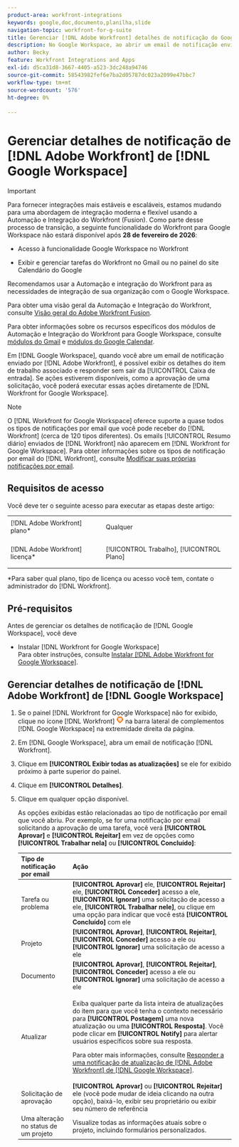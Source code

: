 ```yaml
---
product-area: workfront-integrations
keywords: google,doc,documento,planilha,slide
navigation-topic: workfront-for-g-suite
title: Gerenciar [!DNL Adobe Workfront] detalhes de notificação do Google Workspace
description: No Google Workspace, ao abrir um email de notificação enviado pelo Adobe [!DNL Workfront] , você poderá exibir os detalhes do item de trabalho associado e responder sem sair da Caixa de Entrada. Se as ações estiverem disponíveis, como a aprovação de uma solicitação, você poderá executar essas ações diretamente do Workfront para o Google Workspace.
author: Becky
feature: Workfront Integrations and Apps
exl-id: d5ca31d8-3667-4405-a523-3dc248a94746
source-git-commit: 58543982fef6e7ba2d05787dc023a2099e47bbc7
workflow-type: tm+mt
source-wordcount: '576'
ht-degree: 0%

---
```


# Gerenciar detalhes de notificação de [!DNL Adobe Workfront] de [!DNL Google Workspace]

>[!IMPORTANT]
>
>Para fornecer integrações mais estáveis e escaláveis, estamos mudando para uma abordagem de integração moderna e flexível usando a Automação e Integração do Workfront (Fusion). Como parte desse processo de transição, a seguinte funcionalidade do Workfront para Google Workspace não estará disponível após **28 de fevereiro de 2026**:
>
>* Acesso à funcionalidade Google Workspace no Workfront
>
>* Exibir e gerenciar tarefas do Workfront no Gmail ou no painel do site Calendário do Google
>
>Recomendamos usar a Automação e integração do Workfront para as necessidades de integração de sua organização com o Google Workspace.
>
>Para obter uma visão geral da Automação e Integração do Workfront, consulte [Visão geral do Adobe Workfront Fusion](https://experienceleague.adobe.com/pt-br/docs/workfront-fusion/using/get-started-with-fusion/understand-workfront-fusion/workfront-fusion-overview).
>
>Para obter informações sobre os recursos específicos dos módulos de Automação e Integração do Workfront para Google Workspace, consulte [módulos do Gmail](https://experienceleague.adobe.com/pt-br/docs/workfront-fusion/using/references/apps-and-their-modules/third-party-app-connectors/gmail-modules) e [módulos do Google Calendar](https://experienceleague.adobe.com/pt-br/docs/workfront-fusion/using/references/apps-and-their-modules/third-party-app-connectors/google-calendar-modules).

Em [!DNL Google Workspace], quando você abre um email de notificação enviado por [!DNL Adobe Workfront], é possível exibir os detalhes do item de trabalho associado e responder sem sair da [!UICONTROL Caixa de entrada]. Se ações estiverem disponíveis, como a aprovação de uma solicitação, você poderá executar essas ações diretamente de [!DNL Workfront for Google Workspace].

>[!NOTE]
>
> O [!DNL Workfront for Google Workspace] oferece suporte a quase todos os tipos de notificações por email que você pode receber do [!DNL Workfront] (cerca de 120 tipos diferentes). Os emails [!UICONTROL Resumo diário] enviados de [!DNL Workfront] não aparecem em [!DNL Workfront for Google Workspace]. Para obter informações sobre os tipos de notificação por email do [!DNL Workfront], consulte [Modificar suas próprias notificações por email](../../workfront-basics/using-notifications/activate-or-deactivate-your-own-event-notifications.md).

## Requisitos de acesso

Você deve ter o seguinte acesso para executar as etapas deste artigo:

<table style="table-layout:auto"> 
 <col> 
 <col> 
 <tbody> 
  <tr> 
   <td role="rowheader">[!DNL Adobe Workfront] plano*</td> 
   <td> <p>Qualquer</p> </td> 
  </tr> 
  <tr> 
   <td role="rowheader">[!DNL Adobe Workfront] licença*</td> 
   <td> <p>[!UICONTROL Trabalho], [!UICONTROL Plano]</p> </td> 
  </tr> 
  </tbody> 
</table>

&#42;Para saber qual plano, tipo de licença ou acesso você tem, contate o administrador do [!DNL Workfront].

## Pré-requisitos

Antes de gerenciar os detalhes de notificação de [!DNL Google Workspace], você deve

* Instalar [!DNL Workfront for Google Workspace]\
   Para obter instruções, consulte [Instalar [!DNL Adobe Workfront for Google Workspace]](../../workfront-integrations-and-apps/workfront-for-g-suite/install-workfront-for-gsuite.md).

## Gerenciar detalhes de notificação de [!DNL Adobe Workfront] de [!DNL Google Workspace]

1. Se o painel [!DNL Workfront for Google Workspace] não for exibido, clique no ícone [!DNL Workfront] ![ícone do Workfront](assets/wf-lion-icon.png) na barra lateral de complementos [!DNL Google Workspace] na extremidade direita da página.
1. Em [!DNL Google Workspace], abra um email de notificação [!DNL Workfront].
1. Clique em **[!UICONTROL Exibir todas as atualizações]** se ele for exibido próximo à parte superior do painel.
1. Clique em **[!UICONTROL Detalhes]**.
1. Clique em qualquer opção disponível.

   As opções exibidas estão relacionadas ao tipo de notificação por email que você abriu. Por exemplo, se for uma notificação por email solicitando a aprovação de uma tarefa, você verá **[!UICONTROL Aprovar]** e **[!UICONTROL Rejeitar]** em vez de opções como **[!UICONTROL Trabalhar nela]** ou **[!UICONTROL Concluído]**:

   <table style="table-layout:auto"> 
    <col> 
    <col> 
    <thead> 
     <tr> 
      <th>Tipo de notificação por email</th> 
      <th>Ação</th> 
     </tr> 
    </thead> 
    <tbody> 
     <tr> 
      <td>Tarefa ou problema</td> 
      <td><strong>[!UICONTROL Aprovar]</strong> ele, <strong>[!UICONTROL Rejeitar]</strong> ele, <strong>[!UICONTROL Conceder]</strong> acesso a ele, <strong>[!UICONTROL Ignorar]</strong> uma solicitação de acesso a ele, <strong>[!UICONTROL Trabalhar nele]</strong>, ou clique em uma opção para indicar que você está <strong>[!UICONTROL Concluído]</strong> com ele</td> 
     </tr> 
     <tr> 
      <td>Projeto</td> 
      <td><strong>[!UICONTROL Aprovar]</strong>, <strong>[!UICONTROL Rejeitar]</strong>, <strong>[!UICONTROL Conceder]</strong> acesso a ele ou <strong>[!UICONTROL Ignorar]</strong> uma solicitação de acesso a ele</td> 
     </tr> 
     <tr> 
      <td>Documento</td> 
      <td><strong>[!UICONTROL Aprovar]</strong>, <strong>[!UICONTROL Rejeitar]</strong>, <strong>[!UICONTROL Conceder]</strong> acesso a ele ou <strong>[!UICONTROL Ignorar]</strong> uma solicitação de acesso a ele</td> 
     </tr> 
     <tr> 
      <td>Atualizar </td> 
      <td> <p>Exiba qualquer parte da lista inteira de atualizações do item para que você tenha o contexto necessário para <strong>[!UICONTROL Postagem]</strong> uma nova atualização ou uma <strong>[!UICONTROL Resposta]</strong>. Você pode clicar em <strong>[!UICONTROL Notify]</strong> para alertar usuários específicos sobre sua resposta. </p> <p>Para obter mais informações, consulte <a href="../../workfront-integrations-and-apps/workfront-for-g-suite/reply-to-wf-update-notification-from-gsuite.md" class="MCXref xref">Responder a uma notificação de atualização de [!DNL Adobe Workfront] de [!DNL Google Workspace]</a>.</p> </td> 
     </tr> 
     <tr> 
      <td>Solicitação de aprovação</td> 
      <td><strong>[!UICONTROL Aprovar]</strong> ou <strong>[!UICONTROL Rejeitar]</strong> ele (você pode mudar de ideia clicando na outra opção), baixá-lo, exibir seu proprietário ou exibir seu número de referência</td> 
     </tr> 
     <tr> 
      <td>Uma alteração no status de um projeto</td> 
      <td> Visualize todas as informações atuais sobre o projeto, incluindo formulários personalizados. </td> 
     </tr> 
    </tbody> 
   </table>
